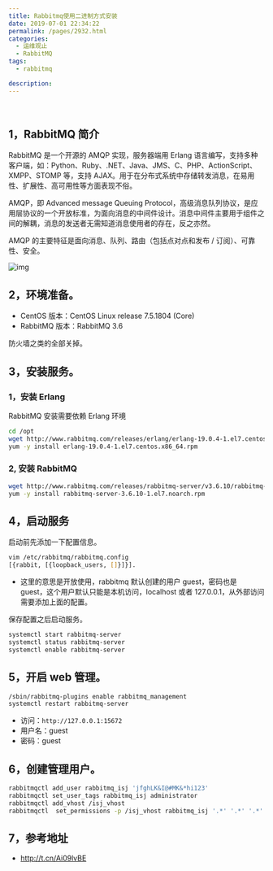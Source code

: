 ```yaml
---
title: Rabbitmq使用二进制方式安装
date: 2019-07-01 22:34:22
permalink: /pages/2932.html
categories:
  - 运维观止
  - RabbitMQ
tags:
  - rabbitmq

description:
---
```


<br><ArticleTopAd></ArticleTopAd>


## 1，RabbitMQ 简介



RabbitMQ 是一个开源的 AMQP 实现，服务器端用 Erlang 语言编写，支持多种客户端，如：Python、Ruby、.NET、Java、JMS、C、PHP、ActionScript、XMPP、STOMP 等，支持 AJAX。用于在分布式系统中存储转发消息，在易用性、扩展性、高可用性等方面表现不俗。



AMQP，即 Advanced message Queuing Protocol，高级消息队列协议，是应用层协议的一个开放标准，为面向消息的中间件设计。消息中间件主要用于组件之间的解耦，消息的发送者无需知道消息使用者的存在，反之亦然。



AMQP 的主要特征是面向消息、队列、路由（包括点对点和发布 / 订阅）、可靠性、安全。





![img](https://ae01.alicdn.com/kf/HTB1ceCOeMaH3KVjSZFj763FWpXaD.png)





## 2，环境准备。



- CentOS 版本：CentOS Linux release 7.5.1804 (Core)
- RabbitMQ 版本：RabbitMQ 3.6



防火墙之类的全部关掉。



## 3，安装服务。



### 1，安装 Erlang



RabbitMQ 安装需要依赖 Erlang 环境



```sh
cd /opt
wget http://www.rabbitmq.com/releases/erlang/erlang-19.0.4-1.el7.centos.x86_64.rpm
yum -y install erlang-19.0.4-1.el7.centos.x86_64.rpm
```



### 2, 安装 RabbitMQ



```sh
wget http://www.rabbitmq.com/releases/rabbitmq-server/v3.6.10/rabbitmq-server-3.6.10-1.el7.noarch.rpm
yum -y install rabbitmq-server-3.6.10-1.el7.noarch.rpm
```



## 4，启动服务



启动前先添加一下配置信息。



```sh
vim /etc/rabbitmq/rabbitmq.config
[{rabbit, [{loopback_users, []}]}].
```



- 这里的意思是开放使用，rabbitmq 默认创建的用户 guest，密码也是 guest，这个用户默认只能是本机访问，localhost 或者 127.0.0.1，从外部访问需要添加上面的配置。



保存配置之后启动服务。



```sh
systemctl start rabbitmq-server
systemctl status rabbitmq-server
systemctl enable rabbitmq-server
```



## 5，开启 web 管理。



```sh
/sbin/rabbitmq-plugins enable rabbitmq_management
systemctl restart rabbitmq-server
```



- 访问：`http://127.0.0.1:15672`
- 用户名：guest
- 密码：guest



## 6，创建管理用户。



```sh
rabbitmqctl add_user rabbitmq_isj 'jfghLK&I@#MK&*hi123'
rabbitmqctl set_user_tags rabbitmq_isj administrator
rabbitmqctl add_vhost /isj_vhost
rabbitmqctl  set_permissions -p /isj_vhost rabbitmq_isj '.*' '.*' '.*'
```



## 7，参考地址



- http://t.cn/Ai09lvBE


<br><ArticleTopAd></ArticleTopAd>

